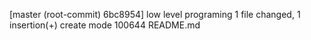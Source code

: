 [master (root-commit) 6bc8954] low level programing
 1 file changed, 1 insertion(+)
 create mode 100644 README.md
